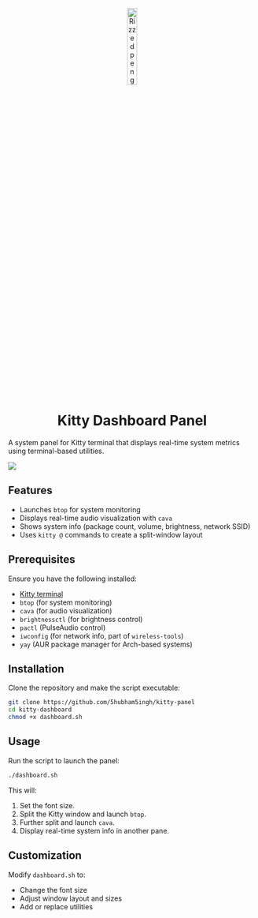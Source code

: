 <div align = center>
<img src="https://github.com/user-attachments/assets/4d20ae48-add8-48d6-a947-32f387122aa3" alt="Rizzed penguin" style="width: 20%;">

# Kitty Dashboard Panel
</div>

A system panel for Kitty terminal that displays real-time system metrics using terminal-based utilities.
                                               
![](https://github.com/user-attachments/assets/b534600f-8198-4a2e-a88a-f9e1bce06f35)
## Features
- Launches `btop` for system monitoring
- Displays real-time audio visualization with `cava`
- Shows system info (package count, volume, brightness, network SSID)
- Uses `kitty @` commands to create a split-window layout

## Prerequisites
Ensure you have the following installed:
- [Kitty terminal](https://sw.kovidgoyal.net/kitty/)
- `btop` (for system monitoring)
- `cava` (for audio visualization)
- `brightnessctl` (for brightness control)
- `pactl` (PulseAudio control)
- `iwconfig` (for network info, part of `wireless-tools`)
- `yay` (AUR package manager for Arch-based systems)

## Installation
Clone the repository and make the script executable:
```sh
git clone https://github.com/5hubham5ingh/kitty-panel
cd kitty-dashboard
chmod +x dashboard.sh
```

## Usage
Run the script to launch the panel:
```sh
./dashboard.sh
```
This will:
1. Set the font size.
2. Split the Kitty window and launch `btop`.
3. Further split and launch `cava`.
4. Display real-time system info in another pane.

## Customization
Modify `dashboard.sh` to:
- Change the font size
- Adjust window layout and sizes
- Add or replace utilities
